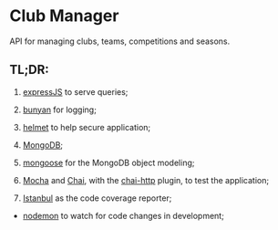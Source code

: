 # Club Manager
API for managing clubs, teams, competitions and seasons.

## TL;DR:

1. [expressJS](https://expressjs.com/) to serve queries;
1. [bunyan](https://github.com/trentm/node-bunyan) for logging;
1. [helmet](https://helmetjs.github.io/) to help secure application;
1. [MongoDB](https://www.mongodb.com/);
1. [mongoose](http://mongoosejs.com/) for the MongoDB object modeling;

1. [Mocha](https://mochajs.org) and [Chai](http://www.chaijs.com), with the [chai-http](http://www.chaijs.com/plugins/chai-http/) plugin, to test the application;
1. [Istanbul](https://istanbul.js.org/) as the code coverage reporter;

* [nodemon](http://nodemon.io/) to watch for code changes in development;
